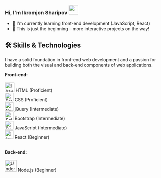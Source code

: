 ### Hi, I'm Ikromjon Sharipov <img src="https://media.giphy.com/media/hvRJCLFzcasrR4ia7z/giphy.gif" width="30px" />

- 🌱 I'm currently learning front-end development (JavaScript, React)
- 🚀 This is just the beginning – more interactive projects on the way!

## 🛠️ Skills & Technologies

I have a solid foundation in front-end web development and a passion for building both the visual and back-end components of web applications.

**Front-end:**
<br> <br>
<img src="https://upload.wikimedia.org/wikipedia/commons/thumb/0/00/HTML5_logo_black.svg/768px-HTML5_logo_black.svg.png" target="_blank" height="30px" title="I have a strong understanding of HTML5 syntax, semantics, and accessibility best practices" /> HTML (Proficient) <br>
<img src="https://cdn.jsdelivr.net/gh/devicons/devicon@latest/icons/css3/css3-original.svg" target="_blank" height="27px" title="Proficient in CSS3 syntax, layout techniques (Flexbox, Grid), and responsive design principles" /> CSS (Proficient) <br>
<img src="https://cdn.jsdelivr.net/gh/devicons/devicon@latest/icons/jquery/jquery-original.svg" target="_blank" height="27px" title="Comfortable with jQuery DOM manipulation, event handling, and AJAX" /> jQuery (Intermediate) <br>
<img src="https://cdn.jsdelivr.net/gh/devicons/devicon@latest/icons/bootstrap/bootstrap-original.svg" target="_blank" height="27px" title="Solid understanding of Bootstrap's grid system, components, and responsive utilities" /> Bootstrap (Intermediate) <br>
<img src="https://cdn.jsdelivr.net/gh/devicons/devicon@latest/icons/javascript/javascript-original.svg" target="_blank" height="27px" title="Experienced with JavaScript fundamentals, DOM manipulation, and event-driven programming" /> JavaScript (Intermediate) <br>
<img src="https://cdn.jsdelivr.net/gh/devicons/devicon@latest/icons/react/react-original.svg" target="_blank" height="27px" title="Learning the basics of React, component design, and state management" /> React (Beginner) <br> <br>

**Back-end:**
<br> <br>
<img src="https://cdn.jsdelivr.net/gh/devicons/devicon@latest/icons/nodejs/nodejs-original-wordmark.svg" target="_blank" height="37px" title="Understanding the role of the back-end in web architecture, server-side logic, and data handling" /> Node.js (Beginner) <br>





